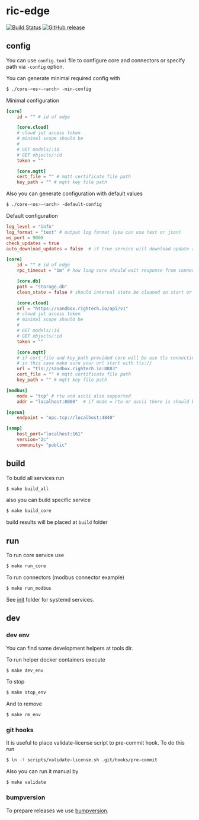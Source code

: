 # ric-edge

[![Build Status](https://github.com/Rightech/ric-edge/workflows/Build%20and%20release/badge.svg)](https://github.com/Rightech/ric-edge/actions?query=workflow%3A%22Build+and+release%22)
[![GitHub release](https://img.shields.io/github/v/release/Rightech/ric-edge?include_prereleases)](https://github.com/Rightech/ric-edge/releases/tag/v0.6.12)

## config

You can use `config.toml` file to configure core and connectors or specify path via `-config` option.

You can generate minimal required config with

```bash
$ ./core-<os>-<arch> -min-config
```

Minimal configuration

```toml
[core]
    id = "" # id of edge

    [core.cloud]
    # cloud jwt access token
    # minimal scope should be
    #
    # GET models/:id
    # GET objects/:id
    token = ""

    [core.mqtt]
    cert_file = "" # mqtt certificate file path
    key_path = "" # mqtt key file path
```

Also you can generate configuration with default values

```bash
$ ./core-<os>-<arch> -default-config
```

Default configuration

```toml
log_level = "info"
log_format = "text" # output log format (you can use text or json)
ws_port = 9000
check_updates = true
auto_download_updates = false  # if true service will download update and exit

[core]
    id = "" # id of edge
    rpc_timeout = "1m" # how long core should wait response from connector before return timeout error

    [core.db]
    path = "storage.db"
    clean_state = false # should internal state be cleaned on start or not

    [core.cloud]
    url = "https://sandbox.rightech.io/api/v1"
    # cloud jwt access token
    # minimal scope should be
    #
    # GET models/:id
    # GET objects/:id
    token = ""

    [core.mqtt]
    # if cert_file and key_path provided core will be use tls connection
    # in this case make sure your url start with tls://
    url = "tls://sandbox.rightech.io:8883"
    cert_file = "" # mqtt certificate file path
    key_path = "" # mqtt key file path

[modbus]
    mode = "tcp" # rtu and ascii also supported
    addr = "localhost:8000"  # if mode = rtu or ascii there is should be path

[opcua]
    endpoint = "opc.tcp://localhost:4840"

[snmp]
    host_port="localhost:161"
    version="2c"
    community= "public"
```

## build

To build all services run

```bash
$ make build_all
```

also you can build specific service

```bash
$ make build_core
```

build results will be placed at `build` folder

## run

To run core service use

```bash
$ make run_core
```

To run connectors (modbus connector example)

```bash
$ make run_modbus
```

See [init](/init) folder for systemd services.

## dev

### dev env

You can find some development helpers at tools dir.

To run helper docker containers execute

```bash
$ make dev_env
```

To stop

```bash
$ make stop_env
```

And to remove

```bash
$ make rm_env
```

### git hooks

It is useful to place validate-license script to pre-commit hook. To do this run

```bash
$ ln -f scripts/validate-license.sh .git/hooks/pre-commit
```

Also you can run it manual by

```bash
$ make validate
```

### bumpversion

To prepare releases we use [bumpversion](https://pypi.org/project/bumpversion).
